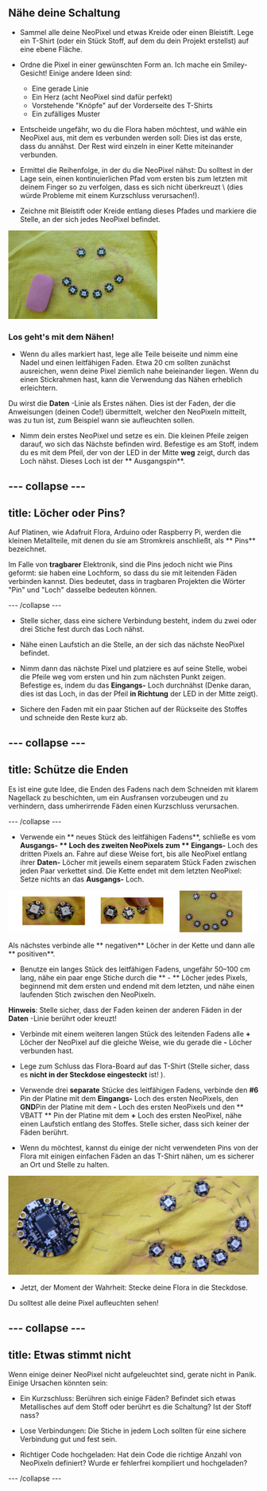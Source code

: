 ## Nähe deine Schaltung

+ Sammel alle deine NeoPixel und etwas Kreide oder einen Bleistift. Lege ein T-Shirt (oder ein Stück Stoff, auf dem du dein Projekt erstellst) auf eine ebene Fläche.

+ Ordne die Pixel in einer gewünschten Form an. Ich mache ein Smiley-Gesicht! Einige andere Ideen sind:
  + Eine gerade Linie
  + Ein Herz (acht NeoPixel sind dafür perfekt)
  + Vorstehende "Knöpfe" auf der Vorderseite des T-Shirts
  + Ein zufälliges Muster

+ Entscheide ungefähr, wo du die Flora haben möchtest, und wähle ein NeoPixel aus, mit dem es verbunden werden soll: Dies ist das erste, dass du annähst. Der Rest wird einzeln in einer Kette miteinander verbunden.

+ Ermittel die Reihenfolge, in der du die NeoPixel nähst: Du solltest in der Lage sein, einen kontinuierlichen Pfad vom ersten bis zum letzten mit deinem Finger so zu verfolgen, dass es sich nicht überkreuzt \ (dies würde Probleme mit einem Kurzschluss verursachen!\).

+ Zeichne mit Bleistift oder Kreide entlang dieses Pfades und markiere die Stelle, an der sich jedes NeoPixel befindet.

![](images/drawAroundShape.png)

### Los geht's mit dem Nähen!

+ Wenn du alles markiert hast, lege alle Teile beiseite und nimm eine Nadel und einen leitfähigen Faden. Etwa 20 cm sollten zunächst ausreichen, wenn deine Pixel ziemlich nahe beieinander liegen. Wenn du einen Stickrahmen hast, kann die Verwendung das Nähen erheblich erleichtern.

Du wirst die **Daten** -Linie als Erstes nähen. Dies ist der Faden, der die Anweisungen (deinen Code!) übermittelt, welcher den NeoPixeln mitteilt, was zu tun ist, zum Beispiel wann sie aufleuchten sollen.

+ Nimm dein erstes NeoPixel und setze es ein. Die kleinen Pfeile zeigen darauf, wo sich das Nächste befinden wird. Befestige es am Stoff, indem du es mit dem Pfeil, der von der LED in der Mitte **weg** zeigt, durch das Loch nähst. Dieses Loch ist der ** Ausgangspin**.

--- collapse ---
---
title: Löcher oder Pins?
---

Auf Platinen, wie Adafruit Flora, Arduino oder Raspberry Pi, werden die kleinen Metallteile, mit denen du sie am Stromkreis anschließt, als ** Pins** bezeichnet.

Im Falle von **tragbarer** Elektronik, sind die Pins jedoch nicht wie Pins geformt: sie haben eine Lochform, so dass du sie mit leitenden Fäden verbinden kannst. Dies bedeutet, dass in tragbaren Projekten die Wörter "Pin" und "Loch" dasselbe bedeuten können.

--- /collapse ---

+ Stelle sicher, dass eine sichere Verbindung besteht, indem du zwei oder drei Stiche fest durch das Loch nähst.

+ Nähe einen Laufstich an die Stelle, an der sich das nächste NeoPixel befindet.

+ Nimm dann das nächste Pixel und platziere es auf seine Stelle, wobei die Pfeile weg vom ersten und hin zum nächsten Punkt zeigen. Befestige es, indem du das **Eingangs-** Loch durchnähst \(Denke daran, dies ist das Loch, in das der Pfeil **in Richtung** der LED in der Mitte zeigt\).

+ Sichere den Faden mit ein paar Stichen auf der Rückseite des Stoffes und schneide den Reste kurz ab.

--- collapse ---
---
title: Schütze die Enden
---

Es ist eine gute Idee, die Enden des Fadens nach dem Schneiden mit klarem Nagellack zu beschichten, um ein Ausfransen vorzubeugen und zu verhindern, dass umherirrende Fäden einen Kurzschluss verursachen.

--- /collapse ---

+ Verwende ein ** neues Stück des leitfähigen Fadens**, schließe es vom **Ausgangs- ** Loch des zweiten NeoPixels zum ** Eingangs-** Loch des dritten Pixels an. Fahre auf diese Weise fort, bis alle NeoPixel entlang ihrer **Daten-** Löcher mit jeweils einem separatem Stück Faden zwischen jeden Paar verkettet sind. Die Kette endet mit dem letzten NeoPixel: Setze nichts an das **Ausgangs-** Loch.

![](images/pixelSewing3_136_800.png)

Als nächstes verbinde alle ** negativen** Löcher in der Kette und dann alle ** positiven**.

+ Benutze ein langes Stück des leitfähigen Fadens, ungefähr 50–100 cm lang, nähe ein paar enge Stiche durch die ** - ** Löcher jedes Pixels, beginnend mit dem ersten und endend mit dem letzten, und nähe einen laufenden Stich zwischen den NeoPixeln.

**Hinweis**: Stelle sicher, dass der Faden keinen der anderen Fäden in der **Daten** -Linie berührt oder kreuzt!

+ Verbinde mit einem weiteren langen Stück des leitenden Fadens alle **+** Löcher der NeoPixel auf die gleiche Weise, wie du gerade die **-** Löcher verbunden hast.

+ Lege zum Schluss das Flora-Board auf das T-Shirt (Stelle sicher, dass es **nicht in der Steckdose eingesteckt** ist! \).

+ Verwende drei **separate** Stücke des leitfähigen Fadens, verbinde den **\#6** Pin der Platine mit dem **Eingangs-** Loch des ersten NeoPixels, den **GND**Pin der Platine mit dem **-** Loch des ersten NeoPixels und den ** VBATT ** Pin der Platine mit dem **+** Loch des ersten NeoPixel, nähe einen Laufstich entlang des Stoffes. Stelle sicher, dass sich keiner der Fäden berührt.

+ Wenn du möchtest, kannst du einige der nicht verwendeten Pins von der Flora mit einigen einfachen Fäden an das T-Shirt nähen, um es sicherer an Ort und Stelle zu halten.

![](images/stitchedCircuit.png)

+ Jetzt, der Moment der Wahrheit: Stecke deine Flora in die Steckdose.

Du solltest alle deine Pixel aufleuchten sehen!

--- collapse ---
---
title: Etwas stimmt nicht
---

Wenn einige deiner NeoPixel nicht aufgeleuchtet sind, gerate nicht in Panik. Einige Ursachen könnten sein:

+ Ein Kurzschluss: Berühren sich einige Fäden? Befindet sich etwas Metallisches auf dem Stoff oder berührt es die Schaltung? Ist der Stoff nass?

+ Lose Verbindungen: Die Stiche in jedem Loch sollten für eine sichere Verbindung gut und fest sein.

+ Richtiger Code hochgeladen: Hat dein Code die richtige Anzahl von NeoPixeln definiert? Wurde er fehlerfrei kompiliert und hochgeladen?

--- /collapse --- 
